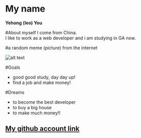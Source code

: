 # My name
**Yehong (leo) You**

#About myself
I come from China.  
I like to work as a web developer and i am studying in GA now.

#a random meme (picture) from the internet

![alt text](https://apdt.com/images/dogs/dog-00033.jpg)

#Goals
- good good study, day day up!
- find a job and make money!

#Dreams
- to become the best developer
- to buy a big house
- to make much money!!

## [My github account link](https://github.com/YehongYou)
